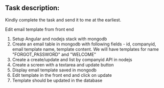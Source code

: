 ## Task description:

Kindly complete the task and send it to me at the earliest.

Edit email template from front end
1.  Setup Angular and nodejs stack with mongodb
2. Create an email table in mongodb with following fields - id, companyid, email template name, template content. We will have templates for name "FORGOT_PASSWORD" and "WELCOME"
3. Create a create/update and list by companyid API in nodejs
4. Create a screen with a textarea and update button
5. Display email template saved in mongodb
6. Edit template in the front end and click on update
7. Template should be updated in the database